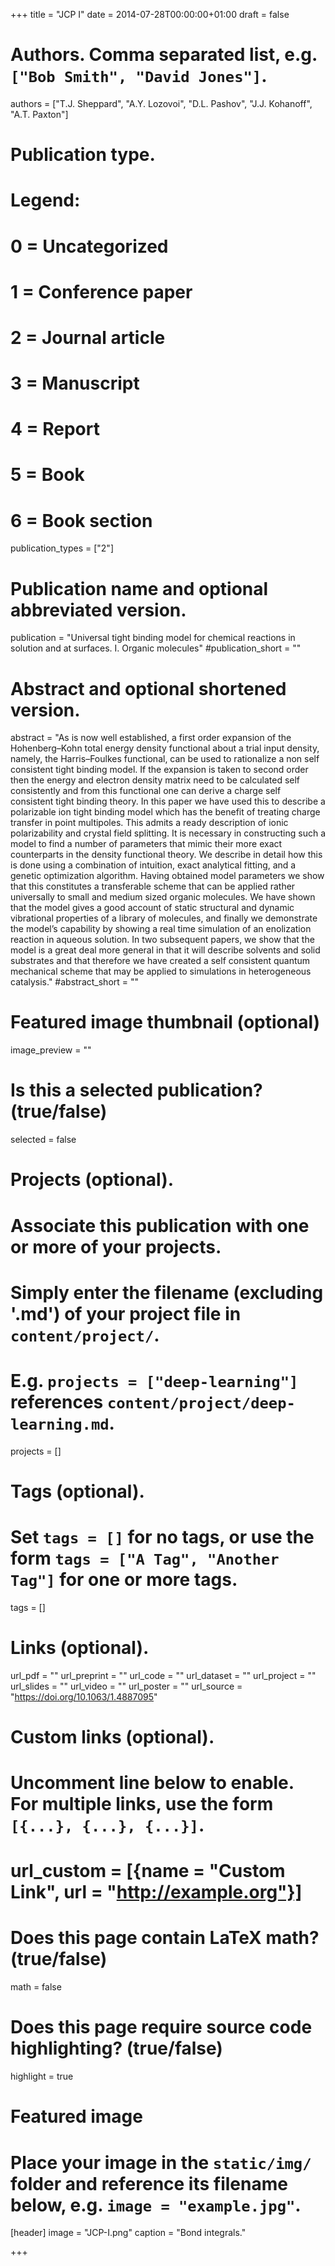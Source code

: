 +++
title = "JCP I"
date = 2014-07-28T00:00:00+01:00
draft = false

# Authors. Comma separated list, e.g. `["Bob Smith", "David Jones"]`.
authors = ["T.J. Sheppard", "A.Y. Lozovoi", "D.L. Pashov", "J.J. Kohanoff", "A.T. Paxton"]

# Publication type.
# Legend:
# 0 = Uncategorized
# 1 = Conference paper
# 2 = Journal article
# 3 = Manuscript
# 4 = Report
# 5 = Book
# 6 = Book section
publication_types = ["2"]

# Publication name and optional abbreviated version.
publication = "Universal tight binding model for chemical reactions in solution and at surfaces. I. Organic molecules"
#publication_short = ""

# Abstract and optional shortened version.
abstract = "As is now well established, a first order expansion of the Hohenberg–Kohn total energy density functional about a trial input density, namely, the Harris–Foulkes functional, can be used to rationalize a non self consistent tight binding model. If the expansion is taken to second order then the energy and electron density matrix need to be calculated self consistently and from this functional one can derive a charge self consistent tight binding theory. In this paper we have used this to describe a polarizable ion tight binding model which has the benefit of treating charge transfer in point multipoles. This admits a ready description of ionic polarizability and crystal field splitting.  It is necessary in constructing such a model to find a number of parameters that mimic their more exact counterparts in the density functional theory. We describe in detail how this is done using a combination of intuition, exact analytical fitting, and a genetic optimization algorithm.  Having obtained model parameters we show that this constitutes a transferable scheme that can be applied rather universally to small and medium sized organic molecules. We have shown that the model gives a good account of static structural and dynamic vibrational properties of a library of molecules, and finally we demonstrate the model’s capability by showing a real time simulation of an enolization reaction in aqueous solution.  In two subsequent papers, we show that the model is a great deal more general in that it will describe solvents and solid substrates and that therefore we have created a self consistent quantum mechanical scheme that may be applied to simulations in heterogeneous catalysis."
#abstract_short = ""

# Featured image thumbnail (optional)
image_preview = ""

# Is this a selected publication? (true/false)
selected = false

# Projects (optional).
#   Associate this publication with one or more of your projects.
#   Simply enter the filename (excluding '.md') of your project file in `content/project/`.
#   E.g. `projects = ["deep-learning"]` references `content/project/deep-learning.md`.
projects = []

# Tags (optional).
#   Set `tags = []` for no tags, or use the form `tags = ["A Tag", "Another Tag"]` for one or more tags.
tags = []

# Links (optional).
url_pdf = ""
url_preprint = ""
url_code = ""
url_dataset = ""
url_project = ""
url_slides = ""
url_video = ""
url_poster = ""
url_source = "https://doi.org/10.1063/1.4887095"

# Custom links (optional).
#   Uncomment line below to enable. For multiple links, use the form `[{...}, {...}, {...}]`.
# url_custom = [{name = "Custom Link", url = "http://example.org"}]

# Does this page contain LaTeX math? (true/false)
math = false

# Does this page require source code highlighting? (true/false)
highlight = true

# Featured image
# Place your image in the `static/img/` folder and reference its filename below, e.g. `image = "example.jpg"`.
[header]
image = "JCP-I.png"
caption = "Bond integrals."

+++
